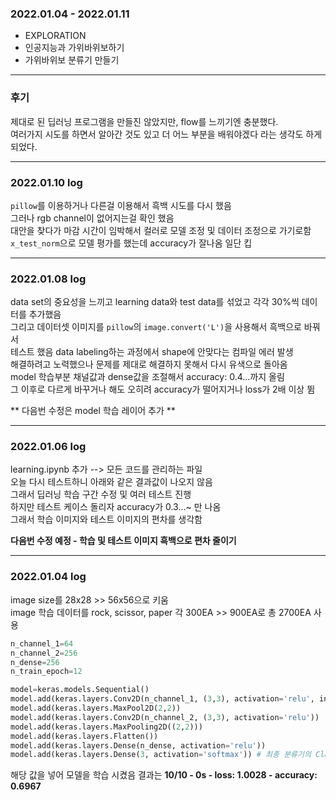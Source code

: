 ### 2022.01.04 - 2022.01.11
- EXPLORATION
 - 인공지능과 가위바위보하기
 - 가위바위보 분류기 만들기
---
### 후기
제대로 된 딥러닝 프로그램을 만들진 않았지만, flow를 느끼기엔 충분했다.   
여러가지 시도를 하면서 알아간 것도 있고 더 어느 부분을 배워야겠다 라는 생각도 하게 되었다.

---
### 2022.01.10 log

`pillow`를 이용하거나 다른걸 이용해서 흑백 시도를 다시 했음   
그러나 rgb channel이 없어지는걸 확인 했음   
대안을 찾다가 마감 시간이 임박해서 컬러로 모델 조정 및 데이터 조정으로 가기로함   
`x_test_norm`으로 모델 평가를 했는데 accuracy가 잘나옴 일단 킵

---
### 2022.01.08 log

data set의 중요성을 느끼고 learning data와 test data를 섞었고 각각 30%씩 데이터를 추가했음   
그리고 데이터셋 이미지를 `pillow`의 `image.convert('L')`을 사용해서 흑백으로 바꿔서   
테스트 했음 data labeling하는 과정에서 shape에 안맞다는 컴파일 에러 발생   
해결하려고 노력했으나 문제를 제대로 해결하지 못해서 다시 유색으로 돌아옴   
model 학습부분 채널값과 dense값을 조절해서 accuracy: 0.4...까지 올림   
그 이후로 다르게 바꾸거나 해도 오히려 accuracy가 떨어지거나 loss가 2배 이상 뜀   

** 다음번 수정은 model 학습 레이어 추가 **

---
### 2022.01.06 log

learning.ipynb 추가 --> 모든 코드를 관리하는 파일   
오늘 다시 테스트하니 아래와 같은 결과값이 나오지 않음   
그래서 딥러닝 학습 구간 수정 및 여러 테스트 진행   
하지만 테스트 케이스 돌리자 accuracy가 0.3...~ 만 나옴   
그래서 학습 이미지와 테스트 이미지의 편차를 생각함   

**다음번 수정 예정 - 학습 및 테스트 이미지 흑백으로 편차 줄이기**

---
### 2022.01.04 log
image size를 28x28 >> 56x56으로 키움   
image 학습 데이터를 rock, scissor, paper 각 300EA >> 900EA로 총 2700EA 사용   
```python
n_channel_1=64
n_channel_2=256
n_dense=256
n_train_epoch=12

model=keras.models.Sequential()
model.add(keras.layers.Conv2D(n_channel_1, (3,3), activation='relu', input_shape=(28,28,3))) # rgb라 1 -> 3으로 바꿈
model.add(keras.layers.MaxPool2D(2,2))
model.add(keras.layers.Conv2D(n_channel_2, (3,3), activation='relu'))
model.add(keras.layers.MaxPooling2D((2,2)))
model.add(keras.layers.Flatten())
model.add(keras.layers.Dense(n_dense, activation='relu'))
model.add(keras.layers.Dense(3, activation='softmax')) # 최종 분류기의 Class수이다. 주먹, 가위, 보 3종류이므로 10 -> 3

```
해당 값을 넣어 모델을 학습 시켰음
결과는 **10/10 - 0s - loss: 1.0028 - accuracy: 0.6967**
